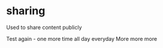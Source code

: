 # sharing
Used to share content publicly

Test again - one more time all day everyday
More more more
